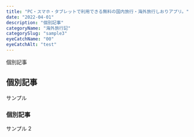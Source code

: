 ```yaml
---
title: "PC・スマホ・タブレットで利用できる無料の国内旅行・海外旅行しおりアプリ。"
date: "2022-04-01"
description: "個別記事"
categoryName: "海外旅行記"
categorySlug: "sample3"
eyeCatchName: "00"
eyeCatchAlt: "test"
---
```


個別記事

## 個別記事

サンプル

### 個別記事

サンプル 2
